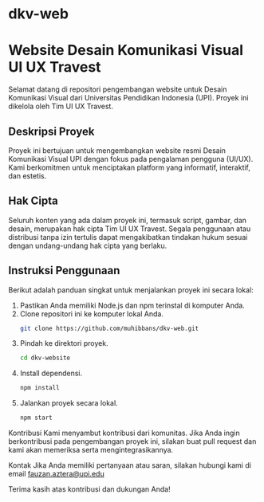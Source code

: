 # dkv-web
# Website Desain Komunikasi Visual UI UX Travest

Selamat datang di repositori pengembangan website untuk Desain Komunikasi Visual dari Universitas Pendidikan Indonesia (UPI). Proyek ini dikelola oleh Tim UI UX Travest.

## Deskripsi Proyek

Proyek ini bertujuan untuk mengembangkan website resmi Desain Komunikasi Visual UPI dengan fokus pada pengalaman pengguna (UI/UX). Kami berkomitmen untuk menciptakan platform yang informatif, interaktif, dan estetis.

## Hak Cipta

Seluruh konten yang ada dalam proyek ini, termasuk script, gambar, dan desain, merupakan hak cipta Tim UI UX Travest. Segala penggunaan atau distribusi tanpa izin tertulis dapat mengakibatkan tindakan hukum sesuai dengan undang-undang hak cipta yang berlaku.

## Instruksi Penggunaan

Berikut adalah panduan singkat untuk menjalankan proyek ini secara lokal:

1. Pastikan Anda memiliki Node.js dan npm terinstal di komputer Anda.
2. Clone repositori ini ke komputer lokal Anda.
   ```bash
   git clone https://github.com/muhibbans/dkv-web.git
3. Pindah ke direktori proyek.
   ```bash
   cd dkv-website
5. Install dependensi.
   ```bash
   npm install
7. Jalankan proyek secara lokal.
   ```bash
   npm start

Kontribusi
Kami menyambut kontribusi dari komunitas. Jika Anda ingin berkontribusi pada pengembangan proyek ini, silakan buat pull request dan kami akan memeriksa serta mengintegrasikannya.

Kontak
Jika Anda memiliki pertanyaan atau saran, silakan hubungi kami di email fauzan.aztera@upi.edu

Terima kasih atas kontribusi dan dukungan Anda!

